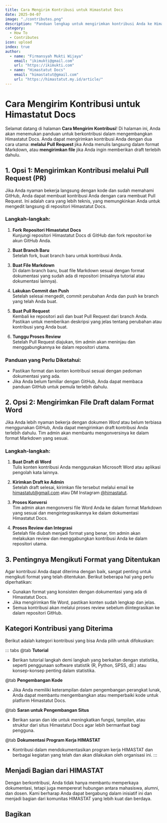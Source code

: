 ```yaml
---
title: Cara Mengirim Kontribusi untuk Himastatut Docs
date: 2025-04-07
image: "./contributes.png"
description: "Panduan lengkap untuk mengirimkan kontribusi Anda ke Himastatut Docs, baik melalui Pull Request maupun file draft."
category:
  - How To
  - Contributes
icon: upload
index: true
author:
  - name: "Firmansyah Mukti Wijaya"
    email: "ikimukti@gmail.com"
    url: "https://ikimukti.com"
  - name: "Himastatut Docs"
    email: "himastatut@gmail.com"
    url: "https://himastatut.my.id/article/"
---
```


# Cara Mengirim Kontribusi untuk Himastatut Docs

Selamat datang di halaman **Cara Mengirim Kontribusi**! Di halaman ini, Anda akan menemukan panduan untuk berkontribusi dalam mengembangkan Himastatut Docs. Anda dapat mengirimkan kontribusi Anda dengan dua cara utama: **melalui Pull Request** jika Anda menulis langsung dalam format Markdown, atau **mengirimkan file** jika Anda ingin memberikan draft terlebih dahulu.

## 1. Opsi 1: Mengirimkan Kontribusi melalui Pull Request (PR)

Jika Anda nyaman bekerja langsung dengan kode dan sudah memahami GitHub, Anda dapat membuat kontribusi Anda dengan cara membuat Pull Request. Ini adalah cara yang lebih teknis, yang memungkinkan Anda untuk mengedit langsung di repositori Himastatut Docs.

### Langkah-langkah:

1. **Fork Repositori Himastatut Docs**  
   Kunjungi repositori Himastatut Docs di GitHub dan fork repositori ke akun GitHub Anda.

2. **Buat Branch Baru**  
   Setelah fork, buat branch baru untuk kontribusi Anda.

3. **Buat File Markdown**  
   Di dalam branch baru, buat file Markdown sesuai dengan format dokumentasi yang sudah ada di repositori (misalnya tutorial atau dokumentasi lainnya).

4. **Lakukan Commit dan Push**  
   Setelah selesai mengedit, commit perubahan Anda dan push ke branch yang telah Anda buat.

5. **Buat Pull Request**  
   Kembali ke repositori asli dan buat Pull Request dari branch Anda. Pastikan untuk memberikan deskripsi yang jelas tentang perubahan atau kontribusi yang Anda buat.

6. **Tunggu Proses Review**  
   Setelah Pull Request diajukan, tim admin akan meninjau dan menggabungkannya ke dalam repositori utama.

### Panduan yang Perlu Diketahui:

- Pastikan format dan konten kontribusi sesuai dengan pedoman dokumentasi yang ada.
- Jika Anda belum familiar dengan GitHub, Anda dapat membaca panduan GitHub untuk pemula terlebih dahulu.

## 2. Opsi 2: Mengirimkan File Draft dalam Format Word

Jika Anda lebih nyaman bekerja dengan dokumen *Word* atau belum terbiasa menggunakan GitHub, Anda dapat mengirimkan draft kontribusi Anda terlebih dahulu. Tim admin akan membantu mengonversinya ke dalam format Markdown yang sesuai.

### Langkah-langkah:

1. **Buat Draft di Word**  
   Tulis konten kontribusi Anda menggunakan Microsoft Word atau aplikasi pengolah kata lainnya.

2. **Kirimkan Draft ke Admin**  
   Setelah draft selesai, kirimkan file tersebut melalui email ke [himastatut@gmail.com](mailto:himastatut@gmail.com) atau DM Instagram [@himastatut](https://instagram.com/himastatut).

3. **Proses Konversi**  
   Tim admin akan mengonversi file Word Anda ke dalam format Markdown yang sesuai dan mengintegrasikannya ke dalam dokumentasi Himastatut Docs.

4. **Proses Review dan Integrasi**  
   Setelah file diubah menjadi format yang benar, tim admin akan melakukan review dan menggabungkan kontribusi Anda ke dalam repositori utama.

## 3. Pentingnya Mengikuti Format yang Ditentukan

Agar kontribusi Anda dapat diterima dengan baik, sangat penting untuk mengikuti format yang telah ditentukan. Berikut beberapa hal yang perlu diperhatikan:

- Gunakan format yang konsisten dengan dokumentasi yang ada di Himastatut Docs.
- Jika mengirimkan file Word, pastikan konten sudah lengkap dan jelas.
- Semua kontribusi akan melalui proses review sebelum diintegrasikan ke dalam repositori GitHub.

## Kategori Kontribusi yang Diterima

Berikut adalah kategori kontribusi yang bisa Anda pilih untuk difokuskan:

::: tabs
@tab **Tutorial**
- Berikan tutorial langkah demi langkah yang berkaitan dengan statistika, seperti penggunaan software statistik (R, Python, SPSS, dll.) atau konsep-konsep penting dalam statistika.

@tab **Pengembangan Kode**
- Jika Anda memiliki keterampilan dalam pengembangan perangkat lunak, Anda dapat membantu mengembangkan atau memperbaiki kode untuk platform Himastatut Docs.

@tab **Saran untuk Pengembangan Situs**
- Berikan saran dan ide untuk meningkatkan fungsi, tampilan, atau struktur dari situs Himastatut Docs agar lebih bermanfaat bagi pengguna.

@tab **Dokumentasi Program Kerja HIMASTAT**
- Kontribusi dalam mendokumentasikan program kerja HIMASTAT dan berbagai kegiatan yang telah dan akan dilakukan oleh organisasi ini.
:::

## Menjadi Bagian dari HIMASTAT

Dengan berkontribusi, Anda tidak hanya membantu memperkaya dokumentasi, tetapi juga mempererat hubungan antara mahasiswa, alumni, dan dosen. Kami berharap Anda dapat bergabung dalam inisiatif ini dan menjadi bagian dari komunitas HIMASTAT yang lebih kuat dan berdaya.

## Bagikan
<Share colorful />
<GitContributors />
<GitChangelog />
